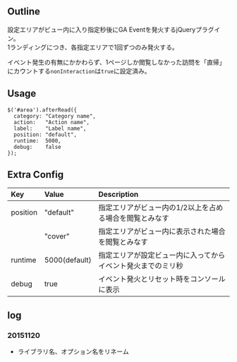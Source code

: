 ## Outline
設定エリアがビュー内に入り指定秒後にGA Eventを発火するjQueryプラグイン。  
1ランディングにつき、各指定エリアで1回ずつのみ発火する。

イベント発生の有無にかかわらず、1ページしか閲覧しなかった訪問を「直帰」にカウントする`nonInteraction`は`true`に設定済み。



## Usage
```
$('#area').afterRead({
  category: "Category name",
  action:   "Action name",
  label:    "Label name",
  position: "default",
  runtime:  5000,
  debug:    false
});
```



## Extra Config
| Key      | Value         | Description |
|:---------|:--------------|:------------|
| position | "default"     | 指定エリアがビュー内の1/2以上を占める場合を閲覧とみなす      |
|          | "cover"       | 指定エリアがビュー内に表示された場合を閲覧とみなす           |
| runtime  | 5000(default) | 指定エリアが設定ビュー内に入ってからイベント発火までのミリ秒 |
| debug    | true          | イベント発火とリセット時をコンソールに表示                   |



## log
### 20151120
* ライブラリ名、オプション名をリネーム
